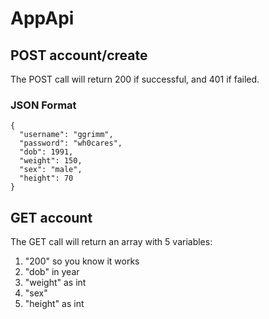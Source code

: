 # AppApi

## POST account/create

The POST call will return 200 if successful, and 401 if failed. 

### JSON Format 

    {
      "username": "ggrimm",
      "password": "wh0cares",
      "dob": 1991,
      "weight": 150,
      "sex": "male",
      "height": 70
    }

## GET account

The GET call will return an array with 5 variables:

1. "200" so you know it works
2. "dob" in year 
3. "weight" as int
4. "sex" 
5. "height" as int
